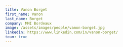```yaml
---
title: Vanon Borget
first_name: Vanon
last_name: Borget
company: MMI Bordeaux
image: /assets/images/people/vanon-borget.jpg
linkedin: https://www.linkedin.com/in/vanon-borget/
team: true
---
```

